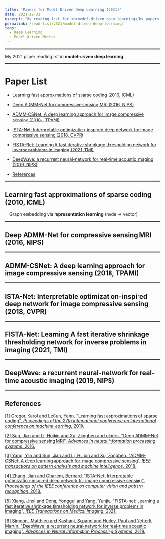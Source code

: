 ```yaml
---
title: 'Papers for Model-Driven Deep Learning (2021)'
date: 2021-12-31
excerpt: "My reading list for <b>model-driven deep learning</b> papers in 2021."
permalink: /read-list/2021/model-driven-deep-learning/
tags:
  - Deep Learning
  - Model-Driven Method
---
```


<hr style="height:0px;border:none;border-top:3px solid #555555;" />

My 2021 paper reading list in **model-driven deep learning**. 

<hr style="height:0px;border:none;border-top:3px solid #555555;" />

# Paper List

* [Learning fast approximations of sparse coding (2010, ICML)](#jump_1)

* [Deep ADMM-Net for compressive sensing MRI (2016, NIPS)](#jump_2)

* [ADMM-CSNet: A deep learning approach for image compressive sensing (2018，TPAMI)](#jump_3)

* [ISTA-Net: Interpretable optimization-inspired deep network for image compressive sensing (2018, CVPR)](#jump_4)

* [FISTA-Net: Learning A fast iterative shrinkage thresholding network for inverse problems in imaging (2021, TMI)](#jump_5)

* [DeepWave: a recurrent neural-network for real-time acoustic imaging (2019, NIPS)](#jump_6)

* [References](#jump_reference)


<hr style="height:0px;border:none;border-top:3px solid #555555;" />

## <span id="jump_1"> Learning fast approximations of sparse coding (2010, ICML) </span>

&emsp;Graph embedding via **representation learning** (node -> vector).


<hr style="height:0px;border:none;border-top:3px solid #555555;" />


## <span id="jump_2"> Deep ADMM-Net for compressive sensing MRI (2016, NIPS) </span>


<hr style="height:0px;border:none;border-top:3px solid #555555;" />


## <span id="jump_3"> ADMM-CSNet: A deep learning approach for image compressive sensing (2018, TPAMI) </span>


<hr style="height:0px;border:none;border-top:3px solid #555555;" />

## <span id="jump_4"> ISTA-Net: Interpretable optimization-inspired deep network for image compressive sensing (2018, CVPR) </span>


<hr style="height:0px;border:none;border-top:3px solid #555555;" />

## <span id="jump_5"> FISTA-Net: Learning A fast iterative shrinkage thresholding network for inverse problems in imaging (2021, TMI) </span>


<hr style="height:0px;border:none;border-top:3px solid #555555;" />

## <span id="jump_6"> DeepWave: a recurrent neural-network for real-time acoustic imaging (2019, NIPS) </span>


<hr style="height:0px;border:none;border-top:3px solid #555555;" />

## <span id="jump_reference"> References</span>

[[1] Gregor, Karol and LeCun, Yann. "Learning fast approximations of sparse coding". *Proceedings of the 27th international conference on international conference on machine learning*, 2010.](https://dl.acm.org/doi/abs/10.5555/3104322.3104374)

[[2] Sun, Jian and Li, Huibin and Xu, Zongben and others. "Deep ADMM-Net for compressive sensing MRI". *Advances in neural information processing systems*, 2016.](https://proceedings.neurips.cc/paper/6406-deep-admm-net-for-compressive-sensing-mri)

[[3] Yang, Yan and Sun, Jian and Li, Huibin and Xu, Zongben. "ADMM-CSNet: A deep learning approach for image compressive sensing". *IEEE transactions on pattern analysis and machine intelligence*, 2018.](https://ieeexplore.ieee.org/abstract/document/8550778/)

[[4] Zhang, Jian and Ghanem, Bernard. "ISTA-Net: Interpretable optimization-inspired deep network for image compressive sensing". *Proceedings of the IEEE conference on computer vision and pattern recognition*, 2018.](http://openaccess.thecvf.com/content_cvpr_2018/html/Zhang_ISTA-Net_Interpretable_Optimization-Inspired_CVPR_2018_paper.html)

[[5] Xiang, Jinxi and Dong, Yonggui and Yang, Yunjie. "FISTA-net: Learning a fast iterative shrinkage thresholding network for inverse problems in imaging". *IEEE Transactions on Medical Imaging*, 2021.](https://ieeexplore.ieee.org/abstract/document/9335299/)

[[6] Simeoni, Matthieu and Kashani, Sepand and Hurley, Paul and Vetterli, Martin. "DeepWave: a recurrent neural-network for real-time acoustic imaging". *Advances in Neural Information Processing Systems*, 2019.](https://proceedings.neurips.cc/paper/2019/hash/e9bf14a419d77534105016f5ec122d62-Abstract.html)

